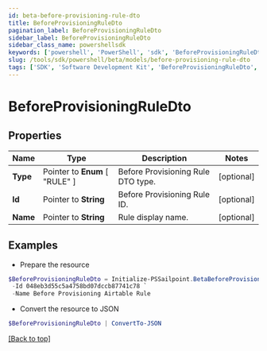 ```yaml
---
id: beta-before-provisioning-rule-dto
title: BeforeProvisioningRuleDto
pagination_label: BeforeProvisioningRuleDto
sidebar_label: BeforeProvisioningRuleDto
sidebar_class_name: powershellsdk
keywords: ['powershell', 'PowerShell', 'sdk', 'BeforeProvisioningRuleDto', 'BetaBeforeProvisioningRuleDto'] 
slug: /tools/sdk/powershell/beta/models/before-provisioning-rule-dto
tags: ['SDK', 'Software Development Kit', 'BeforeProvisioningRuleDto', 'BetaBeforeProvisioningRuleDto']
---
```



# BeforeProvisioningRuleDto

## Properties

Name | Type | Description | Notes
------------ | ------------- | ------------- | -------------
**Type** |  Pointer to  **Enum** [  "RULE" ] | Before Provisioning Rule DTO type. | [optional] 
**Id** |  Pointer to **String** | Before Provisioning Rule ID. | [optional] 
**Name** |  Pointer to **String** | Rule display name. | [optional] 

## Examples

- Prepare the resource
```powershell
$BeforeProvisioningRuleDto = Initialize-PSSailpoint.BetaBeforeProvisioningRuleDto  -Type RULE `
 -Id 048eb3d55c5a4758bd07dccb87741c78 `
 -Name Before Provisioning Airtable Rule
```

- Convert the resource to JSON
```powershell
$BeforeProvisioningRuleDto | ConvertTo-JSON
```


[[Back to top]](#) 

